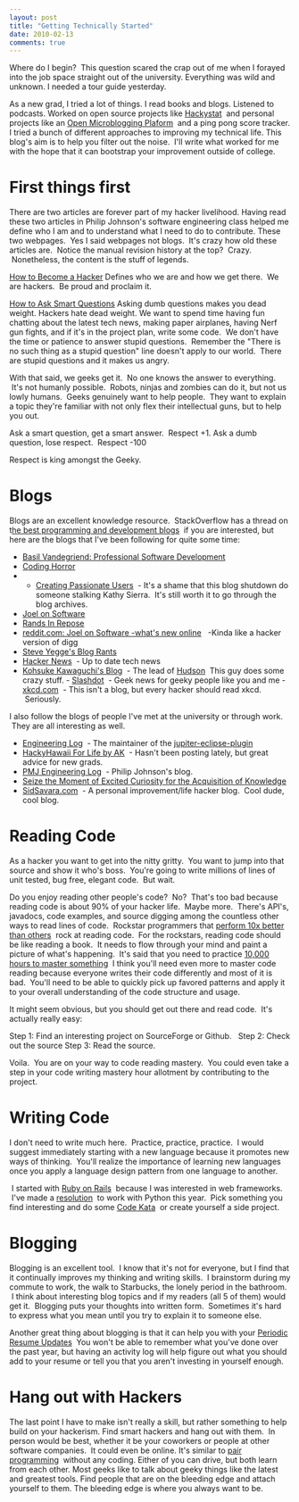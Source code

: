 ```yaml
---
layout: post
title: "Getting Technically Started"
date: 2010-02-13
comments: true
---
```



Where do I begin?&nbsp; This question scared the crap out of me when I forayed into the job space straight out of the university. Everything was wild and unknown. I needed a tour guide yesterday. 

As a new grad, I tried a lot of things. I read books and blogs. Listened to podcasts. Worked on open source projects like&nbsp;[Hackystat][1] &nbsp;and personal projects like an&nbsp;[Open Microblogging Plaform][2] &nbsp;and a ping pong score tracker. I tried a bunch of different approaches to improving my technical life.&nbsp;This blog's aim is to help you filter out the noise. &nbsp;I'll write what worked for me with the hope that it can bootstrap your improvement outside of college.

# First things first

There are two articles are forever part of my hacker livelihood. Having read these two articles in Philip Johnson's software engineering class helped me define who I am and to understand what I need to do to contribute.&nbsp;These two webpages. &nbsp;Yes I said webpages not blogs. &nbsp;It's crazy how old these articles are. &nbsp;Notice the manual revision history at the top? &nbsp;Crazy. &nbsp;Nonetheless, the content is the stuff of legends.

[How to Become a Hacker][3] Defines who we are and how we get there. &nbsp;We are hackers. &nbsp;Be proud and proclaim it.

[How to Ask Smart Questions][4] Asking dumb questions makes you dead weight. Hackers hate dead weight. We want to spend time having fun chatting about the latest tech news, making paper airplanes, having Nerf gun fights, and if it's in the project plan, write some code. &nbsp;We don't have the time or patience to answer stupid questions. &nbsp;Remember the "There is no such thing as a stupid question" line doesn't apply to our world. &nbsp;There are stupid questions and it makes us angry.

With that said, we geeks get it. &nbsp;No one knows the answer to everything. &nbsp;It's not humanly possible. &nbsp;Robots, ninjas and zombies can do it, but not us lowly humans. &nbsp;Geeks genuinely want to help people. &nbsp;They want to explain a topic they're familiar with not only flex their intellectual guns, but to help you out.

Ask a smart question, get a smart answer. &nbsp;Respect +1.
Ask a dumb question, lose respect. &nbsp;Respect -100&nbsp;

Respect is king amongst the Geeky.

# Blogs

Blogs are an excellent knowledge resource. &nbsp;StackOverflow has a thread on t[he best programming and development blogs][5] &nbsp;if you are interested, but here are the blogs that I've been following for quite some time:

- [Basil Vandegriend: Professional Software Development][6]  
- [Coding Horror][7]  
- - [Creating Passionate Users][8] &nbsp;- It's a shame that this blog shutdown do someone stalking Kathy Sierra. &nbsp;It's still worth it to go through the blog archives. 
- [Joel on Software][9]  
- [Rands In Repose][10]  
- [reddit.com: Joel on Software -what's new online][11] &nbsp; -Kinda like a hacker version of digg 
- [Steve Yegge's Blog Rants][12]  
- [Hacker News][13] &nbsp;- Up to date tech news 
- [Kohsuke Kawaguchi's Blog][14] &nbsp;- The lead of&nbsp;[Hudson][15] &nbsp;This guy does some crazy stuff. - [Slashdot][16] &nbsp;- Geek news for geeky people like you and me - [xkcd.com][17] &nbsp;- This isn't a blog, but every hacker should read xkcd. &nbsp;Seriously.
                                                                                                                                                                                                          
I also follow the blogs of people I've met at the university or through work. &nbsp;They are all interesting as well. 
- [Engineering Log][18] &nbsp;- The maintainer of the&nbsp;[jupiter-eclipse-plugin][19]  
- [HackyHawaii For Life by AK][20] &nbsp;- Hasn't been posting lately, but great advice for new grads. 
- [PMJ Engineering Log][21] &nbsp;- Philip Johnson's blog. 
- [Seize the Moment of Excited Curiosity for the Acquisition of Knowledge][22]  
- [SidSavara.com][23] &nbsp;- A personal improvement/life hacker blog. &nbsp;Cool dude, cool&nbsp;blog.
                            
                           
# Reading Code

As a hacker you want to get into the nitty gritty. &nbsp;You want to jump into that source and show it who's boss. &nbsp;You're going to write millions of lines of unit tested, bug free, elegant code. &nbsp;But wait.&nbsp;

Do you enjoy reading other people's code? &nbsp;No? &nbsp;That's too bad because reading code is about 90% of your hacker life. &nbsp;Maybe more. &nbsp;There's API's, javadocs, code examples, and source digging among the countless other ways to read lines of code. &nbsp;Rockstar programmers that&nbsp;[perform 10x better than others][24] &nbsp;rock at reading code. &nbsp;For the rockstars, reading code should be like reading a book. &nbsp;It needs to flow through your mind and paint a picture of what's happening. &nbsp;It's said that you need to practice&nbsp;[10,000 hours to master something][25] &nbsp;I think you'll need even more to master code reading because everyone writes their code differently and most of it is bad. &nbsp;You'll need to be able to quickly pick up favored patterns and apply it to your overall understanding of the code structure and usage.

It might seem obvious, but you should get out there and read code. &nbsp;It's actually really easy:

Step 1: Find an interesting project on SourceForge or Github. &nbsp;
Step 2: Check out the source
Step 3: Read the source.

Voila. &nbsp;You are on your way to code reading mastery. &nbsp;You could even take a step in your code writing mastery hour allotment by contributing to the project.

# Writing Code

I don't need to write much here. &nbsp;Practice, practice, practice. &nbsp;I would suggest immediately starting with a new language because it promotes new ways of thinking. &nbsp;You'll realize the importance of learning new languages once you apply a language design pattern from one language to another.

&nbsp;I started with&nbsp;[Ruby on Rails][26] &nbsp;because I was interested in web frameworks. &nbsp;I've made a&nbsp;[resolution][27] &nbsp;to work with Python this year. &nbsp;Pick something you find interesting and do some&nbsp;[Code Kata][28] &nbsp;or create yourself a side project. 

# Blogging

Blogging is an excellent tool. &nbsp;I know that it's not for everyone, but I find that it continually improves my thinking and writing skills. &nbsp;I brainstorm during my commute to work, the walk to Starbucks, the lonely period in the bathroom. &nbsp;I think about interesting blog topics and if my readers (all 5 of them) would get it. &nbsp;Blogging puts your thoughts into written form. &nbsp;Sometimes it's hard to express what you mean until you try to explain it to someone else.

Another great thing about blogging is that it can help you with your&nbsp;[Periodic Resume Updates][29] &nbsp;You won't be able to remember what you've done over the past year, but having an activity log will help figure out what you should add to your resume or tell you that you aren't investing in yourself enough. 

# Hang out with Hackers

The last point I have to make isn't really a skill, but rather something to help build on your hackerism. Find smart hackers and hang out with them. &nbsp;In person would be best, whether it be your coworkers or people at other software companies. &nbsp;It could even be online. It's similar to&nbsp;[pair programming][30] &nbsp;without any coding. Either of you can drive, but both learn from each other. Most geeks like to talk about geeky things like the latest and greatest tools. Find people that are on the bleeding edge and attach yourself to them. The bleeding edge is where you always want to be.



  [1]: http://code.google.com/p/hackystat/
  [2]: http://github.com/jianshi/openmbp
  [3]: http://catb.org/~esr/faqs/hacker-howto.html
  [4]: http://catb.org/~esr/faqs/smart-questions.html
  [5]: http://stackoverflow.com/questions/78955/what-are-the-best-programming-and-development-related-blogs
  [6]: http://www.basilv.com/psd
  [7]: http://www.codinghorror.com/blog/
  [8]: http://headrush.typepad.com/creating_passionate_users/
  [9]: http://www.joelonsoftware.com/
  [10]: http://www.randsinrepose.com/
  [11]: http://www.reddit.com/r/joel/
  [12]: http://steve-yegge.blogspot.com/
  [13]: http://www.google.com/reader/view/#
  [14]: http://www.java.net/blog/kohsuke
  [15]: https://hudson.dev.java.net/
  [16]: http://www.google.com/reader/view/#
  [17]: http://xkcd.com/
  [18]: http://johnson-engineering-log.blogspot.com/
  [19]: http://code.google.com/p/jupiter-eclipse-plugin/
  [20]: http://kagawaa.blogspot.com/
  [21]: http://philipmjohnson.blogspot.com/
  [22]: http://excitedcuriosity.wordpress.com/
  [23]: http://sidsavara.com/
  [24]: http://forums.construx.com/blogs/stevemcc/archive/2008/03/27/productivity-variations-among-software-developers-and-teams-the-origin-of-quot-10x-quot.aspx
  [25]: http://jameswharris.wordpress.com/2008/11/30/10000-hours-to-greatness/
  [26]: http://rubyonrails.org/
  [27]: http://austenito.blogspot.com/2010/01/2010-things-to-get-done.html
  [28]: http://codekata.pragprog.com/
  [29]: http://austenito.blogspot.com/2008/10/periodic-resume-updates.html
  [30]: http://en.wikipedia.org/wiki/Pair_programming
